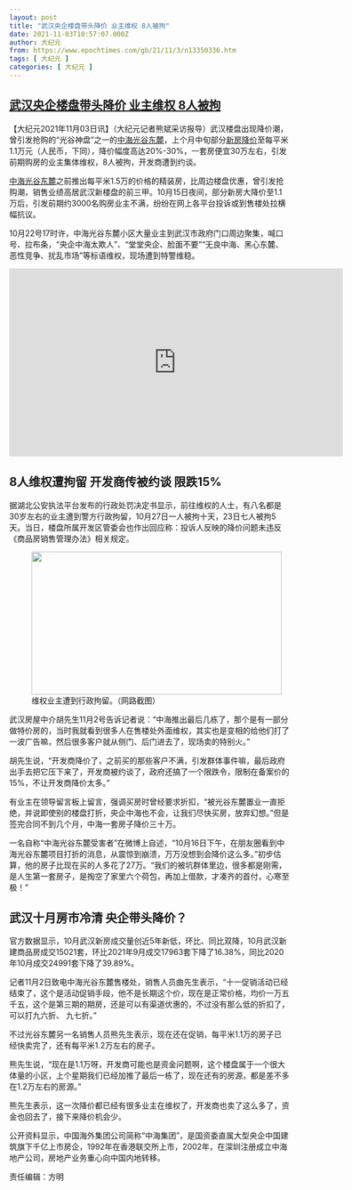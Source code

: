 ```yaml
---
layout: post
title: "武汉央企楼盘带头降价 业主维权 8人被拘"
date: 2021-11-03T10:57:07.000Z
author: 大纪元
from: https://www.epochtimes.com/gb/21/11/3/n13350336.htm
tags: [ 大纪元 ]
categories: [ 大纪元 ]
---
```

<!--1635937027000-->
[武汉央企楼盘带头降价 业主维权 8人被拘](https://www.epochtimes.com/gb/21/11/3/n13350336.htm)
------

<div>
<p>【大纪元2021年11月03日讯】（大纪元记者熊斌采访报导）武汉楼盘出现降价潮，曾引发抢购的“光谷神盘”之一的<a href="https://www.epochtimes.com/gb/tag/%E4%B8%AD%E6%B5%B7%E5%85%89%E8%B0%B7%E4%B8%9C%E9%BA%93.html">中海光谷东麓</a>，上个月中旬部分<a href="https://www.epochtimes.com/gb/tag/%E6%96%B0%E6%88%BF%E9%99%8D%E4%BB%B7.html">新房降价</a>至每平米1.1万元（人民币，下同），降价幅度高达20%-30%，一套房便宜30万左右，引发前期购房的业主集体维权，8人被拘，开发商遭到约谈。</p><p><a href="https://www.epochtimes.com/gb/tag/%E4%B8%AD%E6%B5%B7%E5%85%89%E8%B0%B7%E4%B8%9C%E9%BA%93.html">中海光谷东麓</a>之前推出每平米1.5万的价格的精装房，比周边楼盘优惠，曾引发抢购潮，销售业绩高居武汉新楼盘的前三甲。10月15日夜间，部分新房大降价至1.1万后，引发前期约3000名购房业主不满，纷纷在网上各平台投诉或到售楼处拉横幅抗议。</p><p>10月22号17时许，中海光谷东麓小区大量业主到武汉市政府门口周边聚集，喊口号、拉布条，“央企中海太欺人”、“堂堂央企、脸面不要”“无良中海、黑心东麓、恶性竞争、扰乱市场”等标语维权，现场遭到特警维稳。</p><p><iframe src="https://www.youtube.com/embed/xPHGUdSTytQ" width="600" height="338" frameborder="0" allowfullscreen="allowfullscreen"></iframe></p><h2>8人维权遭拘留 开发商传被约谈 限跌15%</h2><p>据湖北公安执法平台发布的行政处罚决定书显示，前往维权的人士，有八名都是30岁左右的业主遭到警方行政拘留，10月27日一人被拘十天，23日七人被拘5天。当日，楼盘所属开发区管委会也作出回应称：投诉人反映的降价问题未违反《商品房销售管理办法》相关规定。</p><figure id="attachment_13350369" aria-describedby="caption-attachment-13350369" style="width: 450px" class="wp-caption aligncenter"><a target="_blank" href="https://i.epochtimes.com/assets/uploads/2021/11/id13350369-f96b0c24b899a901dc6710db58950a7b0308f56e.png"><img class="size-medium wp-image-13350369" src="https://i.epochtimes.com/assets/uploads/2021/11/id13350369-f96b0c24b899a901dc6710db58950a7b0308f56e-450x257.png" alt="" width="450" height="257" /></a><figcaption id="caption-attachment-13350369" class="wp-caption-text">维权业主遭到行政拘留。（网路截图）</figcaption></figure><p>武汉房屋中介胡先生11月2号告诉记者说：“中海推出最后几栋了，那个是有一部分做特价房的，当时我就看到很多人在售楼处外面维权，其实也是变相的给他们打了一波广告嘛，然后很多客户就从侧门、后门进去了，现场卖的特别火。”</p><p>胡先生说，“开发商降价了，之前买的那些客户不满，引发群体事件嘛，最后政府出手去把它压下来了，开发商被约谈了，政府还搞了一个限跌令，限制在备案价的15%，不让开发商降价太多。”</p><p>有业主在领导留言板上留言，强调买房时曾经要求折扣，“被光谷东麓置业一直拒绝，并说即使别的楼盘打折，央企中海也不会，让我们尽快买房，放弃幻想。”但是签完合同不到几个月，中海一套房子降价三十万。</p><p>一名自称“中海光谷东麓受害者”在微博上自述，“10月16日下午，在朋友圈看到中海光谷东麓项目打折的消息，从震惊到崩溃，万万没想到会降价这么多。”初步估算，他的房子比现在买的人多花了27万。“我们的被坑群体里边，很多都是刚需，是人生第一套房子，是掏空了家里六个荷包，再加上借款，才凑齐的首付，心寒至极！”</p><h2>武汉十月房市冷清 央企带头降价？</h2><p>官方数据显示，10月武汉新房成交量创近5年新低，环比、同比双降，10月武汉新建商品房成交15021套，环比2021年9月成交17963套下降了16.38%，同比2020年10月成交24991套下降了39.89%。</p><p>记者11月2日致电中海光谷东麓售楼处，销售人员曲先生表示，“十一促销活动已经结束了，这个是活动促销手段，他不是长期这个价，现在是正常价格，均价一万五千五，这个是第三期的期房，还是可以有渠道优惠的，不过没有那么低的折扣了，可以打九六折、 九七折。”</p><p>不过光谷东麓另一名销售人员熊先生表示，现在还在促销，每平米1.1万的房子已经快卖完了，还有每平米1.2万左右的房子。</p><p>熊先生说，“现在是1.1万呀，开发商可能也是资金问题啊，这个楼盘属于一个很大体量的小区，上个星期我们已经加推了最后一栋了，现在还有的房源，都是差不多在1.2万左右的房源。”</p><p>熊先生表示，这一次降价都已经有很多业主在维权了，开发商也卖了这么多了，资金也回去了，接下来降价机会少。</p><p>公开资料显示，中国海外集团公司简称“中海集团”，是国资委直属大型央企中国建筑旗下千亿上市房企，1992年在香港联交所上市，2002年，在深圳注册成立中海地产公司，房地产业务重心向中国内地转移。</p><p>责任编辑：方明</p>
</div>

